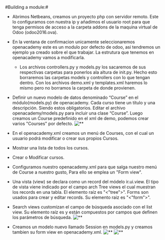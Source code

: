 #Building a module:#

* Abrimos Netbeans, creamos un proyecto php con servidor remoto. Este lo configuramos con nuestra ip y añadimos el usuario root para que tenga permisos de acceso a la carpeta addons de la maquina virtual de Odoo (odoo2016.ova).

* En la ventana de confirmacion unicamente seleccionaremos openacademy este es un modulo por defecto de odoo, asi tendremos un ejemplo ya creado sobre el que trabajar.
La estrutura que tenemos en openacademy vamos a modificarla.

  * Los archivos controllers.py y models.py los sacaremos de sus respectivas carpetas para ponerlos ala altura de init.py. Hecho esto borraremos las carpetas models y controllers con lo que tengan dentro.
  Con los archivos demo.xml y templates.xml haremos lo mismo pero no borramos la carpeta de donde provienen.

* Definir un nuevo modelo de datos denominado “Course” en el módulo(models.py) de openacademy. Cada curso tiene un título y una descripción. Siendo estos obligatorios. Editar el archivo openacademy/models.py para incluir una clase “Course”.
Luego creamos un Course predefinido en el xml de demo, podemos crear varios "Courses" por defecto.
 ![**](https://github.com/aquinoacordero/TemaOdoo_Openacademy/blob/master/course_demo.PNG)

* En el openacademy.xml creamos un menú de Courses, con el cual un usuario podrá modificar o crear sus propios Cursos. 
 * Mostrar una lista de todos los cursos.
 * Crear o Modificar cursos.

* Configuramos nuestro openacademy.xml para que salga nuestro menú de Course a nuestro gusto, Para ello se emplea un "Form view".
 * Una vista (view) se declara como un record del módelo ir.ui.view. El tipo de vista viene indicado por el campo arch
   Tree views el cual muestran los records en una tabla. El elemento raíz es "<"tree">".
   Forms son usados para crear y editar records. Su elemento raiz es "<"form">".

* Search views customizan el campo de búsqueda asociado con el list view. Su elemento raíz es y están compuestos por campos que definen los parámetros de búsqueda.
![**](https://github.com/aquinoacordero/TemaOdoo_Openacademy/blob/master/view_search.PNG)

*  Creamos un modelo nuevo llamado Session en models.py y creamos tambien su form view en openacademy.xml.
![**](https://github.com/aquinoacordero/TemaOdoo_Openacademy/blob/master/model_class_session.PNG)
![**](https://github.com/aquinoacordero/TemaOdoo_Openacademy/blob/master/view_session.PNG)

